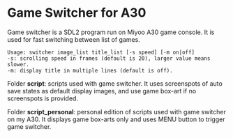 # Game Switcher for A30

Game switcher is a SDL2 program run on Miyoo A30 game console. It is used for fast switching between list of games.

```
Usage: switcher image_list title_list [-s speed] [-m on|off]
-s: scrolling speed in frames (default is 20), larger value means slower.
-m: display title in multiple lines (default is off).
```
Folder **script**: scripts used with game switcher. It uses screenspots of auto save states as default display images, 
and use game box-art if no screenspots is provided.

Folder **script_personal**: personal edition of scripts used with game switcher on my A30. It displays game box-arts 
only and uses MENU button to trigger game switcher.
